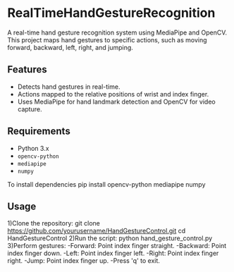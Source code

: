 # RealTimeHandGestureRecognition

A real-time hand gesture recognition system using MediaPipe and OpenCV. This project maps hand gestures to specific actions, such as moving forward, backward, left, right, and jumping.

## Features
- Detects hand gestures in real-time.
- Actions mapped to the relative positions of wrist and index finger.
- Uses MediaPipe for hand landmark detection and OpenCV for video capture.

## Requirements
- Python 3.x
- `opencv-python`
- `mediapipe`
- `numpy`

To install dependencies
pip install opencv-python mediapipe numpy

## Usage
1)Clone the repository:
git clone https://github.com/yourusername/HandGestureControl.git
cd HandGestureControl
2)Run the script:
python hand_gesture_control.py
3)Perform gestures:
-Forward: Point index finger straight.
-Backward: Point index finger down.
-Left: Point index finger left.
-Right: Point index finger right.
-Jump: Point index finger up.
-Press 'q' to exit.
